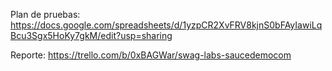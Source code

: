 Plan de pruebas: https://docs.google.com/spreadsheets/d/1yzpCR2XvFRV8kjnS0bFAyIawiLqBcu3Sgx5HoKy7gkM/edit?usp=sharing

Reporte: https://trello.com/b/0xBAGWar/swag-labs-saucedemocom
